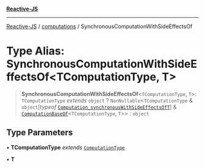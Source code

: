 [**Reactive-JS**](../../README.md)

***

[Reactive-JS](../../README.md) / [computations](../README.md) / SynchronousComputationWithSideEffectsOf

# Type Alias: SynchronousComputationWithSideEffectsOf\<TComputationType, T\>

> **SynchronousComputationWithSideEffectsOf**\<`TComputationType`, `T`\>: `TComputationType` *extends* `object` ? `NonNullable`\<`TComputationType` & `object`\[*typeof* [`Computation_synchronousWithSideEffectsOfT`](../variables/Computation_synchronousWithSideEffectsOfT.md)\] & [`ComputationBaseOf`](ComputationBaseOf.md)\<`TComputationType`, `T`\>\> : `object`

## Type Parameters

• **TComputationType** *extends* [`ComputationType`](ComputationType.md)

• **T**
